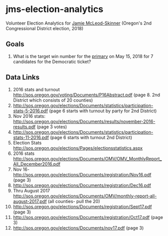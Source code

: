 # jms-election-analytics
Volunteer Election Analytics for [Jamie McLeod-Skinner](https://jamiefororegon.com/) (Oregon's 2nd Congressional District election, 2018)


## Goals

1. What is the target win number for the [primary](https://en.wikipedia.org/wiki/Primary_election) on May 15, 2018 for 7 candidates for the Democratic ticket?



## Data Links

1. 2016 stats and turnout http://sos.oregon.gov/voting/Documents/P16Abstract.pdf     (page 8. 2nd District which consists of 20 counties)
2. http://sos.oregon.gov/elections/Documents/statistics/participation-stats-5-2016.pdf (page 6 starts with turnout by party for 2nd District)
3. Nov 2016 stats: http://sos.oregon.gov/elections/Documents/results/november-2016-results.pdf  (page 3 votes)
4. http://sos.oregon.gov/elections/Documents/statistics/participation-stats-11-2016.pdf (page 6 starts with turnout 2nd District)
5. Election Stats http://sos.oregon.gov/elections/Pages/electionsstatistics.aspx
6. 2016 stats http://sos.oregon.gov/elections/Documents/OMV/OMV_MonthlyReport_All_December2016.pdf
7. Nov 16- http://sos.oregon.gov/elections/Documents/registration/Nov16.pdf (page 3)
8. http://sos.oregon.gov/elections/Documents/registration/Dec16.pdf  
9. Thru August 2017 http://sos.oregon.gov/elections/Documents/OMV/monthly-report-all-august-2017.pdf   (all counties- pull the 20)
10. http://sos.oregon.gov/elections/Documents/registration/Sept17.pdf  (page 3)
11. http://sos.oregon.gov/elections/Documents/registration/Oct17.pdf  (page 3)
12. http://sos.oregon.gov/elections/Documents/nov17.pdf   (page 3)

 

